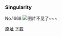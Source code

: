 ### Singularity
No.1668
![图片不见了~~~](https://imgs.xkcd.com/comics/singularity.png)

[原址](https://xkcd.com//1668) [下载](https://imgs.xkcd.com/comics/singularity.png)

